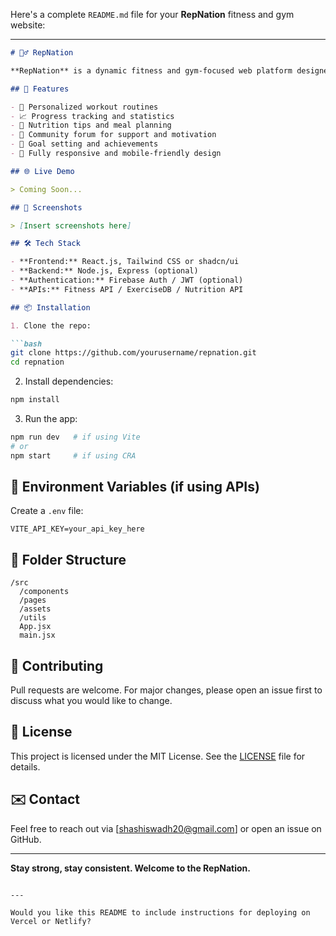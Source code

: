 Here's a complete `README.md` file for your **RepNation** fitness and gym website:

---

```markdown
# 🏋️‍♂️ RepNation

**RepNation** is a dynamic fitness and gym-focused web platform designed to empower users through strength training, workout plans, motivation, and progress tracking. Built for athletes, gym enthusiasts, and anyone serious about fitness.

## 🚀 Features

- 🧠 Personalized workout routines
- 📈 Progress tracking and statistics
- 🍎 Nutrition tips and meal planning
- 💬 Community forum for support and motivation
- 🎯 Goal setting and achievements
- 📱 Fully responsive and mobile-friendly design

## 🌐 Live Demo

> Coming Soon...

## 📸 Screenshots

> [Insert screenshots here]

## 🛠 Tech Stack

- **Frontend:** React.js, Tailwind CSS or shadcn/ui
- **Backend:** Node.js, Express (optional)
- **Authentication:** Firebase Auth / JWT (optional)
- **APIs:** Fitness API / ExerciseDB / Nutrition API

## 📦 Installation

1. Clone the repo:

```bash
git clone https://github.com/yourusername/repnation.git
cd repnation
```

2. Install dependencies:

```bash
npm install
```

3. Run the app:

```bash
npm run dev   # if using Vite
# or
npm start     # if using CRA
```

## 🔑 Environment Variables (if using APIs)

Create a `.env` file:

```
VITE_API_KEY=your_api_key_here
```

## 📂 Folder Structure

```
/src
  /components
  /pages
  /assets
  /utils
  App.jsx
  main.jsx
```

## 🤝 Contributing

Pull requests are welcome. For major changes, please open an issue first to discuss what you would like to change.

## 📃 License

This project is licensed under the MIT License. See the [LICENSE](LICENSE) file for details.

## ✉️ Contact

Feel free to reach out via [shashiswadh20@gmail.com] or open an issue on GitHub.

---

**Stay strong, stay consistent. Welcome to the RepNation.**
```

---

Would you like this README to include instructions for deploying on Vercel or Netlify?